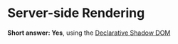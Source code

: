 # Server-side Rendering

**Short answer: Yes**, using the [Declarative Shadow DOM](../writing/declarative-shadow-dom.md)
